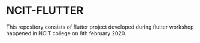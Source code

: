 # NCIT-FLUTTER
 This repository consists of flutter project developed during flutter workshop happened in NCIT college on 8th february 2020.
